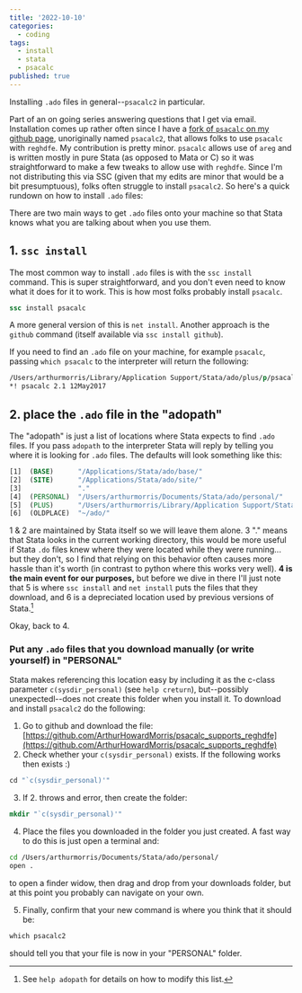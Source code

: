 ```yaml
---
title: '2022-10-10'
categories:
  - coding
tags: 
  - install
  - stata
  - psacalc
published: true
---
```


Installing `.ado` files in general--`psacalc2` in particular.

Part of an on going series answering questions that I get via email. Installation comes up rather often since I have a [fork of `psacalc` on my github page](https://github.com/ArthurHowardMorris/psacalc_supports_reghdfe), unoriginally named `psacalc2`, that allows folks to use `psacalc` with `reghdfe`. My contribution is pretty minor. `psacalc` allows use of `areg` and is written mostly in pure Stata (as opposed to Mata or C) so it was straightforward to make a few tweaks to allow use with `reghdfe`. Since I'm not distributing this via SSC (given that my edits are minor that would be a bit presumptuous), folks often struggle to install `psacalc2`. So here's a quick rundown on how to install `.ado` files:

There are two main ways to get `.ado` files onto your machine so that Stata knows what you are talking about when you use them.

## 1. `ssc install`

The most common way to install `.ado` files is with the `ssc install` command. This is super straightforward, and you don't even need to know what it does for it to work. This is how most folks probably install `psacalc`. 

``` Stata
ssc install psacalc
```

A more general version of this is `net install`. Another approach is the `github` command (itself available via `ssc install github`).

If you need to find an `.ado` file on your machine, for example `psacalc`, passing `which psacalc` to the interpreter will return the following:

``` Stata
/Users/arthurmorris/Library/Application Support/Stata/ado/plus/p/psacalc.ado
*! psacalc 2.1 12May2017
```

## 2. place the `.ado` file in the "adopath"

The "adopath" is just a list of locations where Stata expects to find `.ado` files. If you pass `adopath` to the interpreter Stata will reply by telling you where it is looking for `.ado` files. The defaults will look something like this:

``` Stata
[1]  (BASE)      "/Applications/Stata/ado/base/"
[2]  (SITE)      "/Applications/Stata/ado/site/"
[3]              "."
[4]  (PERSONAL)  "/Users/arthurmorris/Documents/Stata/ado/personal/"
[5]  (PLUS)      "/Users/arthurmorris/Library/Application Support/Stata/ado/plus/"
[6]  (OLDPLACE)  "~/ado/"
```

1 & 2 are maintained by Stata itself so we will leave them alone. 3 "." means that Stata looks in the current working directory, this would be more useful if Stata `.do` files knew where they were located while they were running... but they don't, so I find that relying on this behavior often causes more hassle than it's worth (in contrast to python where this works very well). __4 is the main event for our purposes,__ but before we dive in there I'll just note that 5 is where `ssc install` and `net install` puts the files that they download, and 6 is a depreciated location used by previous versions of Stata.[^adopath]

[^adopath]: See `help adopath` for details on how to modify this list. 

Okay, back to 4.

### Put any `.ado` files that you download manually (or write yourself) in "PERSONAL" 

Stata makes referencing this location easy by including it as the c-class parameter `c(sysdir_personal)` (see `help creturn`), but--possibly unexpectedl--does not create this folder when you install it. To download and install `psacalc2` do the following:

1. Go to github and download the file: [https://github.com/ArthurHowardMorris/psacalc_supports_reghdfe](https://github.com/ArthurHowardMorris/psacalc_supports_reghdfe)
2. Check whether your `c(sysdir_personal)` exists. If the following works then  exists :)

``` Stata
cd "`c(sysdir_personal)'"
```

3. If 2. throws and error, then create the folder:

``` Stata
mkdir "`c(sysdir_personal)'"
```

4. Place the files you downloaded in the folder you just created. A fast way to do this is just open a terminal and:

``` bash
cd /Users/arthurmorris/Documents/Stata/ado/personal/
open .
```

to open a finder widow, then drag and drop from your downloads folder, but at this point you probably can navigate on your own.

5. Finally, confirm that your new command is where you think that it should be:

```Stata
which psacalc2
```

should tell you that your file is now in your "PERSONAL" folder.
